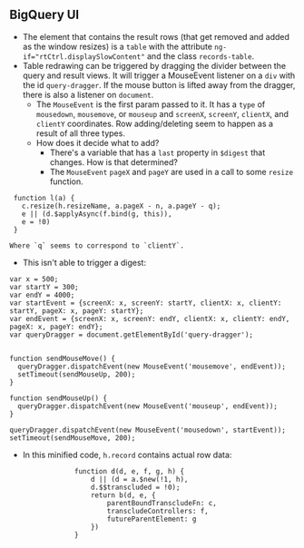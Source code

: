 BigQuery UI
----

- The element that contains the result rows (that get removed and added as the window resizes) is a `table` with the attribute `ng-if="rtCtrl.displaySlowContent"` and the class `records-table`.
- Table redrawing can be triggered by dragging the divider between the query and result views. It will trigger a MouseEvent listener on a `div` with the id `query-dragger`. If the mouse button is lifted away from the dragger, there is also a listener on `document`.
  - The `MouseEvent` is the first param passed to it. It has a `type` of `mousedown`, `mousemove`, or `mouseup` and `screenX`, `screenY`, `clientX`, and `clientY` coordinates. Row adding/deleting seem to happen as a result of all three types.
  - How does it decide what to add?
    - There's a variable that has a `last` property in `$digest` that changes. How is that determined?
    - The `MouseEvent` `pageX` and `pageY` are used in a call to some `resize` function.
 ```
  function l(a) {
    c.resize(h.resizeName, a.pageX - n, a.pageY - q);
    e || (d.$applyAsync(f.bind(g, this)),
    e = !0)
  }
  ```
    Where `q` seems to correspond to `clientY`.

  - This isn't able to trigger a digest:

```
var x = 500;
var startY = 300;
var endY = 4000;
var startEvent = {screenX: x, screenY: startY, clientX: x, clientY: startY, pageX: x, pageY: startY};
var endEvent = {screenX: x, screenY: endY, clientX: x, clientY: endY, pageX: x, pageY: endY};
var queryDragger = document.getElementById('query-dragger');


function sendMouseMove() {
  queryDragger.dispatchEvent(new MouseEvent('mousemove', endEvent));
  setTimeout(sendMouseUp, 200);
}

function sendMouseUp() {
  queryDragger.dispatchEvent(new MouseEvent('mouseup', endEvent));
}

queryDragger.dispatchEvent(new MouseEvent('mousedown', startEvent)); 
setTimeout(sendMouseMove, 200);
```

  - In this minified code, `h.record` contains actual row data:
```
                function d(d, e, f, g, h) {
                    d || (d = a.$new(!1, h),
                    d.$$transcluded = !0);
                    return b(d, e, {
                        parentBoundTranscludeFn: c,
                        transcludeControllers: f,
                        futureParentElement: g
                    })
                }
```
